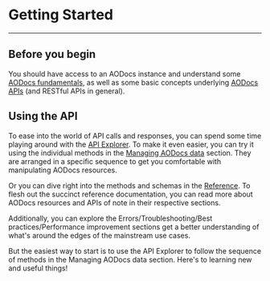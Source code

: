 # Getting Started
---

## Before you begin

You should have access to an AODocs instance and understand some  [AODocs fundamentals](/docs/aodocs-staging.altirnao.com/1/c/Fundamentals/Basics%20of%20AODocs), as well as some basic concepts underlying [AODocs APIs](/docs/aodocs-staging.altirnao.com/1/c/Basics%20of%20AODocs%20APIs) (and RESTful APIs in general).

## Using the API

To ease into the world of API calls and responses, you can spend some time playing around with the [API Explorer](/docs/aodocs-staging.altirnao.com/1/routes/document/v1/%7BdocumentId%7D/get). To make it even easier, you can try it using the individual methods in the [Managing AODocs data](/docs/aodocs-staging.altirnao.com/1/c/Fundamentals/Overview) section. They are arranged in a specific sequence to get you comfortable with manipulating AODocs resources.

Or you can dive right into the methods and schemas in the [Reference](/docs/aodocs-staging.altirnao.com/1/overview). To flesh out the succinct reference documentation, you can read more about AODocs resources and APIs of note in their respective sections.

Additionally, you can explore the Errors/Troubleshooting/Best practices/Performance improvement sections get a better understanding of what's around the edges of the mainstream use cases.

But the easiest way to start is to use the API Explorer to follow the sequence of methods in the Managing AODocs data section. Here's to learning new and useful things!
